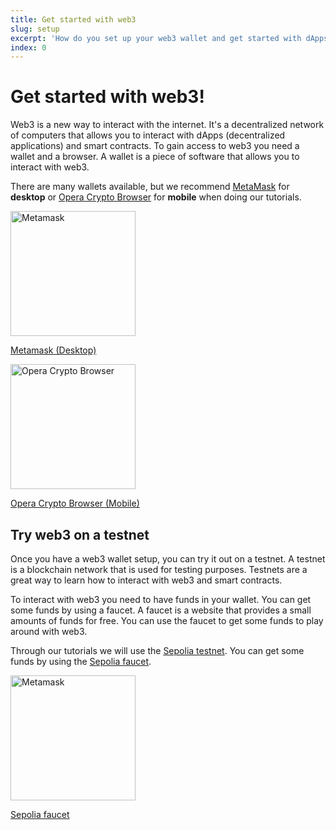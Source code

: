 ```yaml
---
title: Get started with web3
slug: setup
excerpt: 'How do you set up your web3 wallet and get started with dApps?'
index: 0
---
```


<script lang="ts">
    import metamask from "$lib/categories/web3/images/metamask.svg";
    import cryptoBrowser from "$lib/categories/web3/images/OperaCryptoBrowser.png";
    import sepolia from "$lib/categories/web3/images/sepolia.png";
</script>

# Get started with web3!

Web3 is a new way to interact with the internet. It's a decentralized network of computers that allows you to interact
with dApps (decentralized applications) and smart contracts.
To gain access to web3 you need a wallet and a browser. A wallet is a piece of software that allows you to interact with
web3.

There are many wallets available, but we recommend [MetaMask](https://metamask.io/) for **desktop**
or [Opera Crypto Browser](https://www.opera.com/crypto/next) for **mobile** when doing our tutorials.

<div class="flex flex-row justify-between">
    <a href="https://metamask.io/" class="flex flex-col items-center">
        <img alt="Metamask" src={metamask} width="200">
        <p>Metamask (Desktop)</p>
    </a>
    <a href="https://www.opera.com/crypto/next" class="flex flex-col items-center">
        <img alt="Opera Crypto Browser" src={cryptoBrowser} width="200">
        <p>Opera Crypto Browser (Mobile)</p>
    </a>
</div>

## Try web3 on a testnet

Once you have a web3 wallet setup, you can try it out on a testnet. A testnet is a blockchain network that is used for
testing purposes. Testnets are a great way to learn how to interact with web3 and smart contracts.

To interact with web3 you need to have funds in your wallet. You can get some funds by using a faucet. A faucet is a
website that provides a small amounts of funds for free. You can use the faucet to get some funds to play around with
web3.

Through our tutorials we will use the [Sepolia testnet](https://sepolia.dev/). You can get some funds by using
the [Sepolia faucet](https://faucet.sepolia.dev/).

<div class="flex flex-row">
    <a href="https://faucet.sepolia.dev/" class="flex flex-col items-center">
        <img alt="Metamask" src={sepolia} width="200">
        <p>Sepolia faucet</p>
    </a>
</div>

